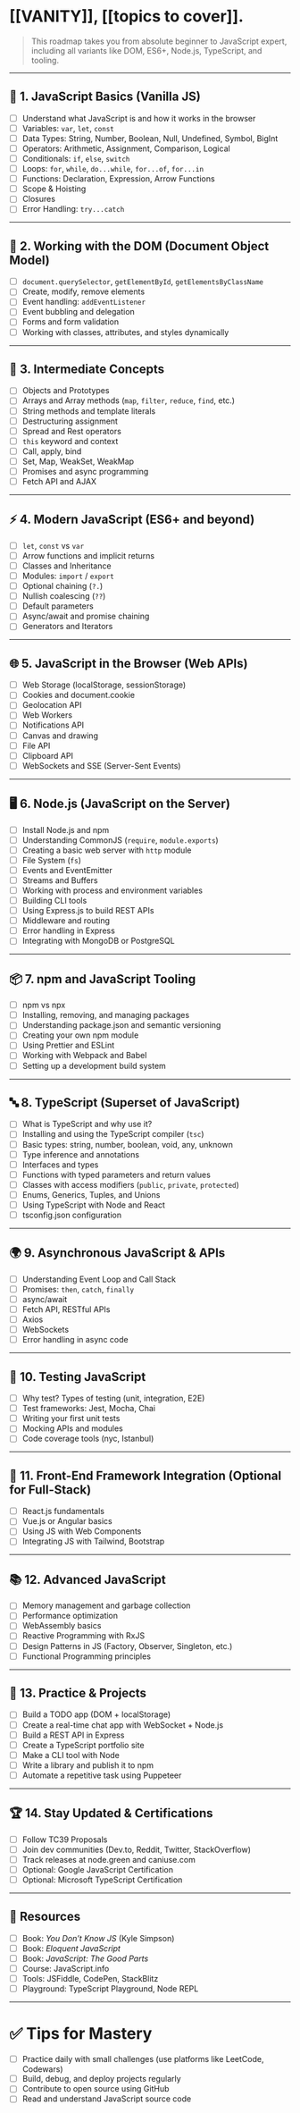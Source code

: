 # [[VANITY]], [[topics to cover]].

> This roadmap takes you from absolute beginner to JavaScript expert, including all variants like DOM, ES6+, Node.js, TypeScript, and tooling.

---

## 📘 1. JavaScript Basics (Vanilla JS)
- [ ] Understand what JavaScript is and how it works in the browser
- [ ] Variables: `var`, `let`, `const`
- [ ] Data Types: String, Number, Boolean, Null, Undefined, Symbol, BigInt
- [ ] Operators: Arithmetic, Assignment, Comparison, Logical
- [ ] Conditionals: `if`, `else`, `switch`
- [ ] Loops: `for`, `while`, `do...while`, `for...of`, `for...in`
- [ ] Functions: Declaration, Expression, Arrow Functions
- [ ] Scope & Hoisting
- [ ] Closures
- [ ] Error Handling: `try...catch`

---

## 🔁 2. Working with the DOM (Document Object Model)
- [ ] `document.querySelector`, `getElementById`, `getElementsByClassName`
- [ ] Create, modify, remove elements
- [ ] Event handling: `addEventListener`
- [ ] Event bubbling and delegation
- [ ] Forms and form validation
- [ ] Working with classes, attributes, and styles dynamically

---

## 🧠 3. Intermediate Concepts
- [ ] Objects and Prototypes
- [ ] Arrays and Array methods (`map`, `filter`, `reduce`, `find`, etc.)
- [ ] String methods and template literals
- [ ] Destructuring assignment
- [ ] Spread and Rest operators
- [ ] `this` keyword and context
- [ ] Call, apply, bind
- [ ] Set, Map, WeakSet, WeakMap
- [ ] Promises and async programming
- [ ] Fetch API and AJAX

---

## ⚡ 4. Modern JavaScript (ES6+ and beyond)
- [ ] `let`, `const` vs `var`
- [ ] Arrow functions and implicit returns
- [ ] Classes and Inheritance
- [ ] Modules: `import` / `export`
- [ ] Optional chaining (`?.`)
- [ ] Nullish coalescing (`??`)
- [ ] Default parameters
- [ ] Async/await and promise chaining
- [ ] Generators and Iterators

---

## 🌐 5. JavaScript in the Browser (Web APIs)
- [ ] Web Storage (localStorage, sessionStorage)
- [ ] Cookies and document.cookie
- [ ] Geolocation API
- [ ] Web Workers
- [ ] Notifications API
- [ ] Canvas and drawing
- [ ] File API
- [ ] Clipboard API
- [ ] WebSockets and SSE (Server-Sent Events)

---

## 🖥️ 6. Node.js (JavaScript on the Server)
- [ ] Install Node.js and npm
- [ ] Understanding CommonJS (`require`, `module.exports`)
- [ ] Creating a basic web server with `http` module
- [ ] File System (`fs`)
- [ ] Events and EventEmitter
- [ ] Streams and Buffers
- [ ] Working with process and environment variables
- [ ] Building CLI tools
- [ ] Using Express.js to build REST APIs
- [ ] Middleware and routing
- [ ] Error handling in Express
- [ ] Integrating with MongoDB or PostgreSQL

---

## 📦 7. npm and JavaScript Tooling
- [ ] npm vs npx
- [ ] Installing, removing, and managing packages
- [ ] Understanding package.json and semantic versioning
- [ ] Creating your own npm module
- [ ] Using Prettier and ESLint
- [ ] Working with Webpack and Babel
- [ ] Setting up a development build system

---

## 🔤 8. TypeScript (Superset of JavaScript)
- [ ] What is TypeScript and why use it?
- [ ] Installing and using the TypeScript compiler (`tsc`)
- [ ] Basic types: string, number, boolean, void, any, unknown
- [ ] Type inference and annotations
- [ ] Interfaces and types
- [ ] Functions with typed parameters and return values
- [ ] Classes with access modifiers (`public`, `private`, `protected`)
- [ ] Enums, Generics, Tuples, and Unions
- [ ] Using TypeScript with Node and React
- [ ] tsconfig.json configuration

---

## 🌍 9. Asynchronous JavaScript & APIs
- [ ] Understanding Event Loop and Call Stack
- [ ] Promises: `then`, `catch`, `finally`
- [ ] async/await
- [ ] Fetch API, RESTful APIs
- [ ] Axios
- [ ] WebSockets
- [ ] Error handling in async code

---

## 🧪 10. Testing JavaScript
- [ ] Why test? Types of testing (unit, integration, E2E)
- [ ] Test frameworks: Jest, Mocha, Chai
- [ ] Writing your first unit tests
- [ ] Mocking APIs and modules
- [ ] Code coverage tools (nyc, Istanbul)

---

## 🧱 11. Front-End Framework Integration (Optional for Full-Stack)
- [ ] React.js fundamentals
- [ ] Vue.js or Angular basics
- [ ] Using JS with Web Components
- [ ] Integrating JS with Tailwind, Bootstrap

---

## 📚 12. Advanced JavaScript
- [ ] Memory management and garbage collection
- [ ] Performance optimization
- [ ] WebAssembly basics
- [ ] Reactive Programming with RxJS
- [ ] Design Patterns in JS (Factory, Observer, Singleton, etc.)
- [ ] Functional Programming principles

---

## 🧠 13. Practice & Projects
- [ ] Build a TODO app (DOM + localStorage)
- [ ] Create a real-time chat app with WebSocket + Node.js
- [ ] Build a REST API in Express
- [ ] Create a TypeScript portfolio site
- [ ] Make a CLI tool with Node
- [ ] Write a library and publish it to npm
- [ ] Automate a repetitive task using Puppeteer

---

## 🏆 14. Stay Updated & Certifications
- [ ] Follow TC39 Proposals
- [ ] Join dev communities (Dev.to, Reddit, Twitter, StackOverflow)
- [ ] Track releases at node.green and caniuse.com
- [ ] Optional: Google JavaScript Certification
- [ ] Optional: Microsoft TypeScript Certification

---

## 📁 Resources
- [ ] Book: *You Don’t Know JS* (Kyle Simpson)
- [ ] Book: *Eloquent JavaScript*
- [ ] Book: *JavaScript: The Good Parts*
- [ ] Course: JavaScript.info
- [ ] Tools: JSFiddle, CodePen, StackBlitz
- [ ] Playground: TypeScript Playground, Node REPL

---

# ✅ Tips for Mastery
- [ ] Practice daily with small challenges (use platforms like LeetCode, Codewars)
- [ ] Build, debug, and deploy projects regularly
- [ ] Contribute to open source using GitHub
- [ ] Read and understand JavaScript source code
